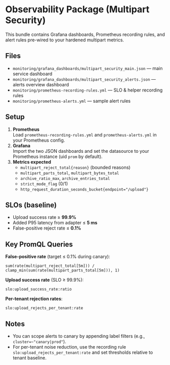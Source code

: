 # Observability Package (Multipart Security)

This bundle contains Grafana dashboards, Prometheus recording rules, and alert rules pre-wired to your hardened multipart metrics.

## Files
- `monitoring/grafana_dashboards/multipart_security_main.json` — main service dashboard
- `monitoring/grafana_dashboards/multipart_security_alerts.json` — alerts overview dashboard
- `monitoring/prometheus-recording-rules.yml` — SLO & helper recording rules
- `monitoring/prometheus-alerts.yml` — sample alert rules

## Setup
1. **Prometheus**  
   Load `prometheus-recording-rules.yml` and `prometheus-alerts.yml` in your Prometheus config.
2. **Grafana**  
   Import the two JSON dashboards and set the datasource to your Prometheus instance (uid `prom` by default).
3. **Metrics expected**
   - `multipart_reject_total{reason}` (bounded reasons)
   - `multipart_parts_total`, `multipart_bytes_total`
   - `archive_ratio_max`, `archive_entries_total`
   - `strict_mode_flag` (0/1)
   - `http_request_duration_seconds_bucket{endpoint="/upload"}`

## SLOs (baseline)
- Upload success rate ≥ **99.9%**
- Added P95 latency from adapter ≤ **5 ms**
- False-positive reject rate ≤ **0.1%**

## Key PromQL Queries

**False-positive rate** (target ≤ 0.1% during canary):
```promql
sum(rate(multipart_reject_total[5m])) / clamp_min(sum(rate(multipart_parts_total[5m])), 1)
```

**Upload success rate** (SLO ≥ 99.9%):
```promql
slo:upload_success_rate:ratio
```

**Per-tenant rejection rates**:
```promql
slo:upload_rejects_per_tenant:rate
```

## Notes
- You can scope alerts to canary by appending label filters (e.g., `cluster=~"canary|prod"`).
- For per-tenant noise reduction, use the recording rule `slo:upload_rejects_per_tenant:rate` and set thresholds relative to tenant baseline.
